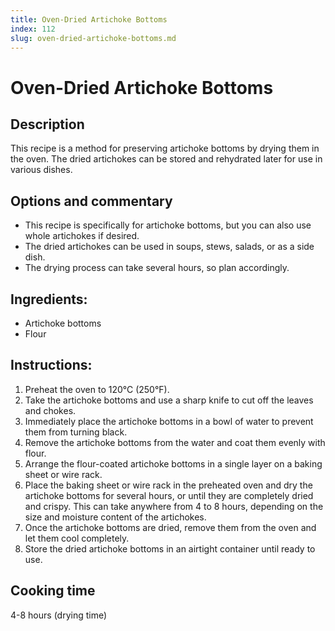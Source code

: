 ```yaml
---
title: Oven-Dried Artichoke Bottoms
index: 112
slug: oven-dried-artichoke-bottoms.md
---
```


# Oven-Dried Artichoke Bottoms

## Description
This recipe is a method for preserving artichoke bottoms by drying them in the oven. The dried artichokes can be stored and rehydrated later for use in various dishes.

## Options and commentary
- This recipe is specifically for artichoke bottoms, but you can also use whole artichokes if desired.
- The dried artichokes can be used in soups, stews, salads, or as a side dish.
- The drying process can take several hours, so plan accordingly.

## Ingredients:
- Artichoke bottoms
- Flour

## Instructions:
1. Preheat the oven to 120°C (250°F).
2. Take the artichoke bottoms and use a sharp knife to cut off the leaves and chokes.
3. Immediately place the artichoke bottoms in a bowl of water to prevent them from turning black.
4. Remove the artichoke bottoms from the water and coat them evenly with flour.
5. Arrange the flour-coated artichoke bottoms in a single layer on a baking sheet or wire rack.
6. Place the baking sheet or wire rack in the preheated oven and dry the artichoke bottoms for several hours, or until they are completely dried and crispy. This can take anywhere from 4 to 8 hours, depending on the size and moisture content of the artichokes.
7. Once the artichoke bottoms are dried, remove them from the oven and let them cool completely.
8. Store the dried artichoke bottoms in an airtight container until ready to use.

## Cooking time
4-8 hours (drying time)